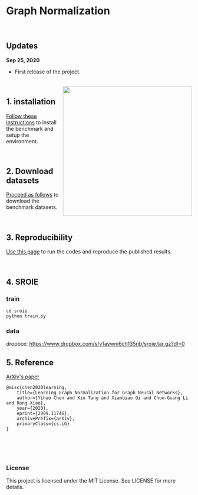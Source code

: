 

# Graph Normalization

<br>

## Updates

**Sep 25, 2020**
* First release of the project.



<br>

<img src="./docs/gnns.jpg" align="right" width="350"/>


## 1. installation

[Follow these instructions](./docs/01_benchmark_installation.md) to install the benchmark and setup the environment.


<br>

## 2. Download datasets

[Proceed as follows](./docs/02_download_datasets.md) to download the benchmark datasets.


<br>

## 3. Reproducibility 

[Use this page](./docs/03_run_codes.md) to run the codes and reproduce the published results.


<br>

## 4. SROIE
### train
```
cd sroie
python train.py
```
### data 
dropbox: https://www.dropbox.com/s/v1aywni6ch135nb/sroie.tar.gz?dl=0

## 5. Reference 

[ArXiv's paper](https://arxiv.org/abs/2009.11746.pdf)
```
@misc{chen2020learning,
    title={Learning Graph Normalization for Graph Neural Networks},
    author={Yihao Chen and Xin Tang and Xianbiao Qi and Chun-Guang Li and Rong Xiao},
    year={2020},
    eprint={2009.11746},
    archivePrefix={arXiv},
    primaryClass={cs.LG}
}
```
<br><br><br>

### License
This project is licensed under the MIT License. See LICENSE for more details.



